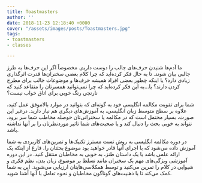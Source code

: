 ```yaml
---
title: Toastmasters
author: ''
date: 2018-11-23 12:18:40 +0000
cover: "/assets/images/posts/Toastmasters.jpg"
tags:
- toastmasters
- classes

---
```

ما آدم‌ها شنیدن حرف‌های جالب را دوست داریم. مخصوصاً اگر این حرف‌ها به طرز جالبی بیان شوند. تا به حال فکر کرده‌اید که چرا کلام بعضی سخنران‌ها قدرت اثرگذاری زیادی دارد؟ یا اینکه چطور بعضی افراد همیشه حرف‌ها و موضوعات جالب برای مطرح کردن دارند؟ یا...به این فکر کرده‌اید که چرا نمی‌توانید همسرتان را متقاعد کنید که نارنجی رنگ خوبی برای اتاق خواب نیست؟

شما برای تقویت مکالمه انگلیسی خود به گونه‌ای که بتوانید در موارد بالاموفق عمل کنید، علاوه بر سطح متوسط زبان انگلیسی، به آموزش‌های دیگری هم نیاز دارید. درغیر این صورت، بسیار محتمل است که در مکالمه یا سخنرانی‌تان حوصله مخاطب شما سر برود، نتواند به خوبی بحث را دنبال کند و یا صحبت‌های شما تاثیر موردنظرتان را بر آنها نداشته باشد.

در دوره مکالمه انگلیسی به روش تست مسترز تکنیک‌ها و تمرین‌های کاربردی به شما آموزش داده ‌می‌شود که با اجرای آنها قادر خواهید بود موضوع بحثتان را، فارغ از اینکه یک ارائه علمی باشد یا یک داستان طنز، به خوبی به مخاطبان منتقل کنید. در این دوره آموزشی ویژگی‌های مهم یک سخنران مانند تسلط بر موضوع، زبان بدن، نظم فکری و شیوایی در کلام را تمرین می‌کنید و توسط همکلاسی‌هایتان ارزیابی می‌شوید. این به شما کمک می‌کند تا با ذهنیت‌های گوناگون مخاطبان و نحوه تعامل با آنها آشنا شوید.
